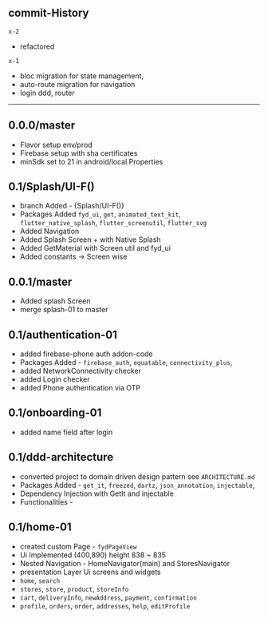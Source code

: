 ## commit-History

`x-2`
 * refactored 

`x-1`  
 * bloc migration for state management,
 * auto-route migration for navigation 
 * login ddd, router


-----------------------------------------
## 0.0.0/master
 * Flavor setup env/prod
 * Firebase setup with sha certificates
 * minSdk set to 21 in android/local.Properties

## 0.1/Splash/UI-F()
 * branch Added - {Splash/UI-F()}
 * Packages Added `fyd_ui`, `get`, `animated_text_kit`, `flutter_native_splash`,
   `flutter_screenutil`, `flutter_svg`
 * Added Navigation
 * Added Splash Screen + with Native Splash
 * Added GetMaterial with Screen util and fyd_ui
 * Added constants <String> -> Screen wise 

## 0.0.1/master
 * Added splash Screen 
 * merge splash-01 to master

## 0.1/authentication-01
 * added firebase-phone auth addon-code
 * Packages Added - `firebase_auth`, `equatable`, `connectivity_plus`, 
 * added NetworkConnectivity checker
 * added Login checker
 * added Phone authentication via OTP

## 0.1/onboarding-01
 * added name field after login

## 0.1/ddd-architecture
 * converted project to domain driven design pattern see `ARCHITECTURE.md`
 * Packages Added - `get_it`, `freezed`, `dartz`, `json_annotation`, `injectable`,
 * Dependency Injection with GetIt and injectable 
 * Functionalities - <Networking> <Splash> <Authenticaion>

## 0.1/home-01
 * created custom Page - `fydPageView`
 * Ui Implemented (400,890)  height 838 ~ 835
 * Nested Navigation - HomeNavigator(main) and StoresNavigator
 * presentation Layer Ui screens and widgets 
 * `home`, `search`
 * `stores`, `store`, `product`, `storeInfo`
 * `cart`, `deliveryInfo`, `newAddress`, `payment`, `confirmation`
 * `profile`, `orders`, `order`, `addresses`, `help`, `editProfile`
 

 
